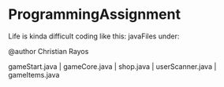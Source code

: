 # ProgrammingAssignment

Life is kinda difficult coding like this:
javaFiles under: 

@author Christian Rayos

gameStart.java | gameCore.java | shop.java | userScanner.java | gameItems.java